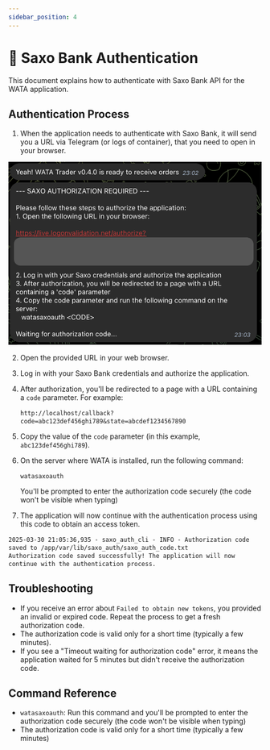 ```yaml
---
sidebar_position: 4
---
```


# 🔐  Saxo Bank Authentication

This document explains how to authenticate with Saxo Bank API for the WATA application.

## Authentication Process

1. When the application needs to authenticate with Saxo Bank, it will send you a URL via Telegram (or logs of container), that you need to open in your browser.

![Authorization Request](../static/img/ask_authorization.png)

2. Open the provided URL in your web browser.

3. Log in with your Saxo Bank credentials and authorize the application.

4. After authorization, you'll be redirected to a page with a URL containing a `code` parameter. For example:
   ```
   http://localhost/callback?code=abc123def456ghi789&state=abcdef1234567890
   ```

5. Copy the value of the `code` parameter (in this example, `abc123def456ghi789`).

6. On the server where WATA is installed, run the following command:
   ```
   watasaxoauth
   ```
   You'll be prompted to enter the authorization code securely (the code won't be visible when typing)

7. The application will now continue with the authentication process using this code to obtain an access token.

```
2025-03-30 21:05:36,935 - saxo_auth_cli - INFO - Authorization code saved to /app/var/lib/saxo_auth/saxo_auth_code.txt
Authorization code saved successfully! The application will now continue with the authentication process.
```

## Troubleshooting

- If you receive an error about `Failed to obtain new tokens`, you provided an invalid or expired code. Repeat the process to get a fresh authorization code.
- The authorization code is valid only for a short time (typically a few minutes).
- If you see a "Timeout waiting for authorization code" error, it means the application waited for 5 minutes but didn't receive the authorization code.

## Command Reference

- `watasaxoauth`: Run this command and you'll be prompted to enter the authorization code securely (the code won't be visible when typing)
- The authorization code is valid only for a short time (typically a few minutes)